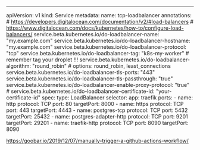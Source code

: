 ---
apiVersion: v1
kind: Service
metadata:
  name: tcp-loadbalancer
  annotations:
    # https://developers.digitalocean.com/documentation/v2/#load-balancers
    # https://www.digitalocean.com/docs/kubernetes/how-to/configure-load-balancers/
    service.beta.kubernetes.io/do-loadbalancer-name: "my.example.com"
    service.beta.kubernetes.io/do-loadbalancer-hostname: "my.example.com"
    service.beta.kubernetes.io/do-loadbalancer-protocol: "tcp"
    service.beta.kubernetes.io/do-loadbalancer-tag: "k8s-my-worker"     # remember tag your droplet !!!
    service.beta.kubernetes.io/do-loadbalancer-algorithm: "round_robin" # options: round_robin, least_connections
    service.beta.kubernetes.io/do-loadbalancer-tls-ports: "443"
    service.beta.kubernetes.io/do-loadbalancer-tls-passthrough: "true"
    service.beta.kubernetes.io/do-loadbalancer-enable-proxy-protocol: "true"
    # service.beta.kubernetes.io/do-loadbalancer-certificate-id: "your-certificate-id"
spec:
  type: LoadBalancer
  selector:
    app: traefik
  ports:
    - name: http
      protocol: TCP
      port: 80
      targetPort: 8000
    - name: https
      protocol: TCP
      port: 443
      targetPort: 4443
    - name: postgres-tcp
      protocol: TCP
      port: 5432
      targetPort: 25432
    - name: postgres-adapter-http
      protocol: TCP
      port: 9201
      targetPort: 29201
    - name: traefik-http
      protocol: TCP
      port: 8090
      targetPort: 8090


https://goobar.io/2019/12/07/manually-trigger-a-github-actions-workflow/